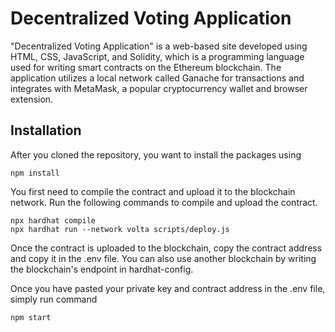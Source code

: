 # Decentralized Voting Application
"Decentralized Voting Application" is a web-based site developed using HTML, CSS, JavaScript, and Solidity, which is a programming language used for writing smart contracts on the Ethereum blockchain. The application utilizes a local network called Ganache for transactions and integrates with MetaMask, a popular cryptocurrency wallet and browser extension.


## Installation

After you cloned the repository, you want to install the packages using

```shell
npm install
```

You first need to compile the contract and upload it to the blockchain network. Run the following commands to compile and upload the contract.

```shell
npx hardhat compile
npx hardhat run --network volta scripts/deploy.js
```

Once the contract is uploaded to the blockchain, copy the contract address and copy it in the .env file. You can also use another blockchain by writing the blockchain's endpoint in hardhat-config.

Once you have pasted your private key and contract address in the .env file, simply run command

```shell
npm start
```
